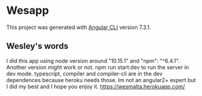 # Wesapp

This project was generated with [Angular CLI](https://github.com/angular/angular-cli) version 7.3.1.

## Wesley's words 
I did this app using 
node version around "10.15.1" and "npm": "^6.4.1". Another version might work or not. 
npm run start:dev to run the server in dev mode. 
typescript, compiler and compiler-cli are in the dev dependences because heroku needs those. 
Im not an angular2+ expert but I did my best and I hope you enjoy it.
https://wesmalta.herokuapp.com/